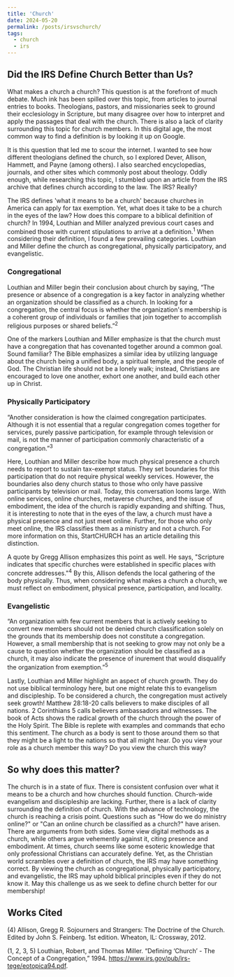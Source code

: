 ```yaml
---
title: 'Church'
date: 2024-05-20
permalink: /posts/irsvschurch/
tags:
  - church
  - irs
---
```


## Did the IRS Define Church Better than Us?  

What makes a church a church? This question is at the forefront of much debate. Much ink has been spilled over this topic, from articles to journal entries to books. Theologians, pastors, and missionaries seek to ground their ecclesiology in Scripture, but many disagree over how to interpret and apply the passages that deal with the church. There is also a lack of clarity surrounding this topic for church members. In this digital age, the most common way to find a definition is by looking it up on Google.  

It is this question that led me to scour the internet. I wanted to see how different theologians defined the church, so I explored Dever, Allison, Hammett, and Payne (among others). I also searched encyclopedias, journals, and other sites which commonly post about theology. Oddly enough, while researching this topic, I stumbled upon an article from the IRS archive that defines church according to the law. The IRS? Really? 

The IRS defines 'what it means to be a church' because churches in America can apply for tax exemption. Yet, what does it take to be a church in the eyes of the law? How does this compare to a biblical definition of church? In 1994, Louthian and Miller analyzed previous court cases and combined those with current stipulations to arrive at a definition.<sup>1</sup> When considering their definition, I found a few prevailing categories. Louthian and Miller define the church as congregational, physically participatory, and evangelistic.  

### Congregational  

Louthian and Miller begin their conclusion about church by saying, “The presence or absence of a congregation is a key factor in analyzing whether an organization should be classified as a church. In looking for a congregation, the central focus is whether the organization's membership is a coherent group of individuals or families that join together to accomplish religious purposes or shared beliefs.”<sup>2</sup>

One of the markers Louthian and Miller emphasize is that the church must have a congregation that has covenanted together around a common goal. Sound familiar? The Bible emphasizes a similar idea by utilizing language about the church being a unified body, a spiritual temple, and the people of God. The Christian life should not be a lonely walk; instead, Christians are encouraged to love one another, exhort one another, and build each other up in Christ.  

### Physically Participatory  

“Another consideration is how the claimed congregation participates. Although it is not essential that a regular congregation comes together for services, purely passive participation, for example through television or mail, is not the manner of participation commonly characteristic of a congregation.”<sup>3</sup>

Here, Louthian and Miller describe how much physical presence a church needs to report to sustain tax-exempt status. They set boundaries for this participation that do not require physical weekly services. However, the boundaries also deny church status to those who only have passive participants by television or mail. Today, this conversation looms large. With online services, online churches, metaverse churches, and the issue of embodiment, the idea of the church is rapidly expanding and shifting. Thus, it is interesting to note that in the eyes of the law, a church must have a physical presence and not just meet online. Further, for those who only meet online, the IRS classifies them as a ministry and not a church. For more information on this, StartCHURCH has an article detailing this distinction.  

A quote by Gregg Allison emphasizes this point as well. He says, "Scripture indicates that specific churches were established in specific places with concrete addresses."<sup>4</sup> By this, Allison defends the local gathering of the body physically. Thus, when considering what makes a church a church, we must reflect on embodiment, physical presence, participation, and locality.  

### Evangelistic  

“An organization with few current members that is actively seeking to convert new members should not be denied church classification solely on the grounds that its membership does not constitute a congregation. However, a small membership that is not seeking to grow may not only be a cause to question whether the organization should be classified as a church, it may also indicate the presence of inurement that would disqualify the organization from exemption.”<sup>5</sup>

Lastly, Louthian and Miller highlight an aspect of church growth. They do not use biblical terminology here, but one might relate this to evangelism and discipleship. To be considered a church, the congregation must actively seek growth! Matthew 28:18-20 calls believers to make disciples of all nations. 2 Corinthians 5 calls believers ambassadors and witnesses. The book of Acts shows the radical growth of the church through the power of the Holy Spirit. The Bible is replete with examples and commands that echo this sentiment. The church as a body is sent to those around them so that they might be a light to the nations so that all might hear. Do you view your role as a church member this way? Do you view the church this way?  

## So why does this matter?  

The church is in a state of flux. There is consistent confusion over what it means to be a church and how churches should function. Church-wide evangelism and discipleship are lacking. Further, there is a lack of clarity surrounding the definition of church. With the advance of technology, the church is reaching a crisis point. Questions such as "How do we do ministry online?" or "Can an online church be classified as a church?" have arisen. There are arguments from both sides. Some view digital methods as a church, while others argue vehemently against it, citing presence and embodiment. At times, church seems like some esoteric knowledge that only professional Christians can accurately define. Yet, as the Christian world scrambles over a definition of church, the IRS may have something correct. By viewing the church as congregational, physically participatory, and evangelistic, the IRS may uphold biblical principles even if they do not know it. May this challenge us as we seek to define church better for our membership!

## Works Cited

(4) Allison, Gregg R. Sojourners and Strangers: The Doctrine of the Church. Edited by John S. Feinberg. 1st edition. Wheaton, IL: Crossway, 2012.

(1, 2, 3, 5) Louthian, Robert, and Thomas Miller. “Defining ‘Church’ - The Concept of a Congregation,” 1994. https://www.irs.gov/pub/irs-tege/eotopica94.pdf.
